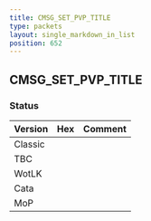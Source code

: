 ```yaml
---
title: CMSG_SET_PVP_TITLE
type: packets
layout: single_markdown_in_list
position: 652
---
```


## CMSG_SET_PVP_TITLE

### Status

Version | Hex | Comment
---------- | ---------- | ---------- 
Classic |  |  
TBC |  |  
WotLK |  |  
Cata |  |  
MoP |  |  